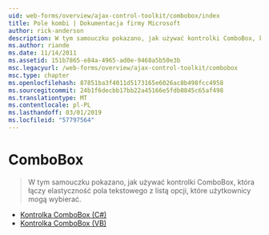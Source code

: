 ```yaml
---
uid: web-forms/overview/ajax-control-toolkit/combobox/index
title: Pole kombi | Dokumentacja firmy Microsoft
author: rick-anderson
description: W tym samouczku pokazano, jak używać kontrolki ComboBox, która łączy elastyczność pola tekstowego z listą opcji, które użytkownicy mogą wybierać.
ms.author: riande
ms.date: 11/14/2011
ms.assetid: 151b7865-e84a-4965-ad0e-9468a5b50e3b
msc.legacyurl: /web-forms/overview/ajax-control-toolkit/combobox
msc.type: chapter
ms.openlocfilehash: 87851ba3f4011d5173165e6026ac8b498fcc4958
ms.sourcegitcommit: 24b1f6decbb17bb22a45166e5fdb0845c65af498
ms.translationtype: MT
ms.contentlocale: pl-PL
ms.lasthandoff: 03/01/2019
ms.locfileid: "57797564"
---
```

<a name="combobox"></a>ComboBox
====================
> W tym samouczku pokazano, jak używać kontrolki ComboBox, która łączy elastyczność pola tekstowego z listą opcji, które użytkownicy mogą wybierać.


- [Kontrolka ComboBox (C#)](how-do-i-use-the-combobox-control-cs.md)
- [Kontrolka ComboBox (VB)](how-do-i-use-the-combobox-control-vb.md)
